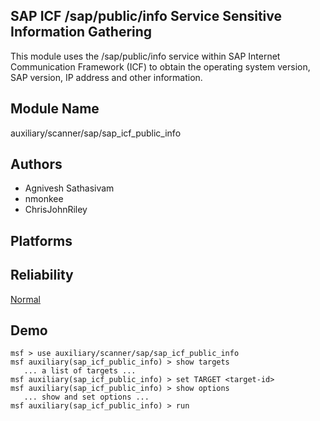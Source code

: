 ## SAP ICF /sap/public/info Service Sensitive Information Gathering

This module uses the /sap/public/info service within SAP 
Internet Communication Framework (ICF) to obtain the 
operating system version, SAP version, IP address and other 
information.


## Module Name
auxiliary/scanner/sap/sap_icf_public_info

## Authors
* Agnivesh Sathasivam
* nmonkee
* ChrisJohnRiley





## Platforms


## Reliability
[Normal](https://github.com/rapid7/metasploit-framework/wiki/Exploit-Ranking)

## Demo

```
msf > use auxiliary/scanner/sap/sap_icf_public_info
msf auxiliary(sap_icf_public_info) > show targets
   ... a list of targets ...
msf auxiliary(sap_icf_public_info) > set TARGET <target-id>
msf auxiliary(sap_icf_public_info) > show options
   ... show and set options ...
msf auxiliary(sap_icf_public_info) > run
```
    
    